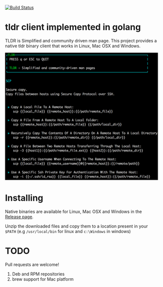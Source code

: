 [![Build Status](https://travis-ci.org/anoopengineer/tldr.svg?branch=master)](https://travis-ci.org/anoopengineer/tldr)

# tldr client implemented in golang #
TLDR is Simplified and community driven man page. This project provides a native tldr binary client that works in Linux, Mac OSX and Windows.

![Screenshot of TLDR](screenshots/tldr-screenshot.png)

# Installing #
Native binaries are available for Linux, Mac OSX and Windows in the [Release page](https://github.com/anoopengineer/tldr/releases).

Unzip the downloaded files and copy them to a location present in your `$PATH` (e.g `/usr/local/bin` for linux and `c:\Windows` in windows)

# TODO #

Pull requests are welcome!

1. Deb and RPM repositories
1. brew support for Mac platform
